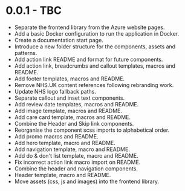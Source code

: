 0.0.1 - TBC
===============
- Separate the frontend library from the Azure website pages.
- Add a basic Docker configuration to run the application in Docker.
- Create a documentation start page.
- Introduce a new folder structure for the components, assets and patterns.
- Add action link README and format for future components.
- Add action link, breadcrumbs and callout templates, macros and README.
- Add footer templates, macros and README.
- Remove NHS.UK content references following rebranding work.
- Update NHS logo fallback paths.
- Separate callout and inset text components.
- Add review date templates, macros and README.
- Add image template, macros and README.
- Add care card template, macros and README.
- Combine the Header and Skip link components.
- Reorganise the component scss imports to alphabetical order.
- Add promo macros and README.
- Add hero template, macro and README.
- Add navigation template, macro and README.
- Add do & don't list template, macro and README.
- Fix incorrect action link macro import on README.
- Combine the header and navigation components.
- Header template, macro and README.
- Move assets (css, js and images) into the frontend library.
